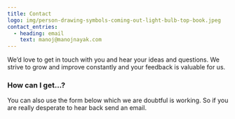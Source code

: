 ```yaml
---
title: Contact
logo: img/person-drawing-symbols-coming-out-light-bulb-top-book.jpeg
contact_entries:
  - heading: email
    text: manoj@manojnayak.com
---
```


We’d love to get in touch with you and hear your ideas and
questions. We strive to grow and improve constantly and your feedback
is valuable for us.

<h3 class="f4 b lh-title mb2">How can I get…?</h3>

You can also use the form below which we are doubtful is working. So if you are really desperate to hear back send an email.
